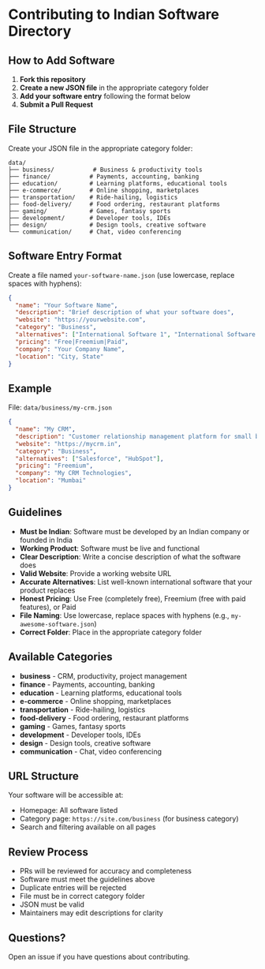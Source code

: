 # Contributing to Indian Software Directory

## How to Add Software

1. **Fork this repository**
2. **Create a new JSON file** in the appropriate category folder
3. **Add your software entry** following the format below
4. **Submit a Pull Request**

## File Structure

Create your JSON file in the appropriate category folder:

```
data/
├── business/           # Business & productivity tools
├── finance/           # Payments, accounting, banking
├── education/         # Learning platforms, educational tools
├── e-commerce/        # Online shopping, marketplaces
├── transportation/    # Ride-hailing, logistics
├── food-delivery/     # Food ordering, restaurant platforms
├── gaming/            # Games, fantasy sports
├── development/       # Developer tools, IDEs
├── design/            # Design tools, creative software
└── communication/     # Chat, video conferencing
```

## Software Entry Format

Create a file named `your-software-name.json` (use lowercase, replace spaces with hyphens):

```json
{
  "name": "Your Software Name",
  "description": "Brief description of what your software does",
  "website": "https://yourwebsite.com",
  "category": "Business",
  "alternatives": ["International Software 1", "International Software 2"],
  "pricing": "Free|Freemium|Paid",
  "company": "Your Company Name",
  "location": "City, State"
}
```

## Example

File: `data/business/my-crm.json`

```json
{
  "name": "My CRM",
  "description": "Customer relationship management platform for small businesses",
  "website": "https://mycrm.in",
  "category": "Business",
  "alternatives": ["Salesforce", "HubSpot"],
  "pricing": "Freemium",
  "company": "My CRM Technologies",
  "location": "Mumbai"
}
```

## Guidelines

- **Must be Indian**: Software must be developed by an Indian company or founded in India
- **Working Product**: Software must be live and functional
- **Clear Description**: Write a concise description of what the software does
- **Valid Website**: Provide a working website URL
- **Accurate Alternatives**: List well-known international software that your product replaces
- **Honest Pricing**: Use Free (completely free), Freemium (free with paid features), or Paid
- **File Naming**: Use lowercase, replace spaces with hyphens (e.g., `my-awesome-software.json`)
- **Correct Folder**: Place in the appropriate category folder

## Available Categories

- **business** - CRM, productivity, project management
- **finance** - Payments, accounting, banking
- **education** - Learning platforms, educational tools
- **e-commerce** - Online shopping, marketplaces
- **transportation** - Ride-hailing, logistics
- **food-delivery** - Food ordering, restaurant platforms
- **gaming** - Games, fantasy sports
- **development** - Developer tools, IDEs
- **design** - Design tools, creative software
- **communication** - Chat, video conferencing

## URL Structure

Your software will be accessible at:
- Homepage: All software listed
- Category page: `https://site.com/business` (for business category)
- Search and filtering available on all pages

## Review Process

- PRs will be reviewed for accuracy and completeness
- Software must meet the guidelines above
- Duplicate entries will be rejected
- File must be in correct category folder
- JSON must be valid
- Maintainers may edit descriptions for clarity

## Questions?

Open an issue if you have questions about contributing.